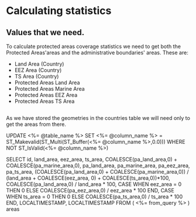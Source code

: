 # Calculating statistics

## Values that we need.

To calculate protected areas coverage statistics we need to get both the Protected Areas'areas and the administrative boundaries' areas. These are:

* Land Area (Country)
* EEZ Area (Country)
* TS Area (Country)
* Protected Areas Land Area
* Protected Areas Marine Area
* Protected Areas EEZ Area
* Protected Areas TS Area

## 

As we have stored the geometries in the countries table we will need only to get the areas from there.

UPDATE <%= @table_name %>
SET <%= @column_name %> = ST_Makevalid(ST_Multi(ST_Buffer(<%= @column_name %>,0.0)))
WHERE NOT ST_IsValid(<%= @column_name %>)


SELECT id, land_area, eez_area, ts_area,
  COALESCE(pa_land_area,0) + COALESCE(pa_marine_area,0),
  pa_land_area, pa_marine_area, pa_eez_area, pa_ts_area,
  (COALESCE(pa_land_area,0) + COALESCE(pa_marine_area,0)) /
    (land_area + COALESCE(eez_area, 0) + COALESCE(ts_area,0))*100,
  COALESCE(pa_land_area,0) / land_area * 100,
  CASE
    WHEN eez_area = 0 THEN
    0
    ELSE
    COALESCE(pa_eez_area,0) / eez_area * 100
  END,
  CASE
    WHEN ts_area = 0 THEN
    0
    ELSE
    COALESCE(pa_ts_area,0) / ts_area * 100
  END,
  LOCALTIMESTAMP,
  LOCALTIMESTAMP
FROM (
  <%= from_query %>
) areas